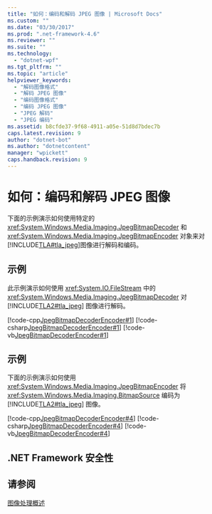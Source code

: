 ```yaml
---
title: "如何：编码和解码 JPEG 图像 | Microsoft Docs"
ms.custom: ""
ms.date: "03/30/2017"
ms.prod: ".net-framework-4.6"
ms.reviewer: ""
ms.suite: ""
ms.technology: 
  - "dotnet-wpf"
ms.tgt_pltfrm: ""
ms.topic: "article"
helpviewer_keywords: 
  - "解码图像格式"
  - "解码 JPEG 图像"
  - "编码图像格式"
  - "编码 JPEG 图像"
  - "JPEG 解码"
  - "JPEG 编码"
ms.assetid: b8cfde37-9f68-4911-a05e-51d8d7bdec7b
caps.latest.revision: 9
author: "dotnet-bot"
ms.author: "dotnetcontent"
manager: "wpickett"
caps.handback.revision: 9
---
```

# 如何：编码和解码 JPEG 图像
下面的示例演示如何使用特定的 <xref:System.Windows.Media.Imaging.JpegBitmapDecoder> 和 <xref:System.Windows.Media.Imaging.JpegBitmapEncoder> 对象来对 [!INCLUDE[TLA#tla_jpeg](../../../../includes/tlasharptla-jpeg-md.md)]图像进行解码和编码。  
  
## 示例  
 此示例演示如何使用 <xref:System.IO.FileStream> 中的 <xref:System.Windows.Media.Imaging.JpegBitmapDecoder> 对[!INCLUDE[TLA2#tla_jpeg](../../../../includes/tla2sharptla-jpeg-md.md)] 图像进行解码。  
  
 [!code-cpp[JpegBitmapDecoderEncoder#1](../../../../samples/snippets/cpp/VS_Snippets_Wpf/JpegBitmapDecoderEncoder/CPP/jpegencoderdecoder.cpp#1)]
 [!code-csharp[JpegBitmapDecoderEncoder#1](../../../../samples/snippets/csharp/VS_Snippets_Wpf/JpegBitmapDecoderEncoder/CSharp/JpegEncoderDecoder.cs#1)]
 [!code-vb[JpegBitmapDecoderEncoder#1](../../../../samples/snippets/visualbasic/VS_Snippets_Wpf/JpegBitmapDecoderEncoder/VB/JpegEncoderDecoder.vb#1)]  
  
## 示例  
 下面的示例演示如何使用 <xref:System.Windows.Media.Imaging.JpegBitmapEncoder> 将 <xref:System.Windows.Media.Imaging.BitmapSource> 编码为 [!INCLUDE[TLA2#tla_jpeg](../../../../includes/tla2sharptla-jpeg-md.md)] 图像。  
  
 [!code-cpp[JpegBitmapDecoderEncoder#4](../../../../samples/snippets/cpp/VS_Snippets_Wpf/JpegBitmapDecoderEncoder/CPP/jpegencoderdecoder.cpp#4)]
 [!code-csharp[JpegBitmapDecoderEncoder#4](../../../../samples/snippets/csharp/VS_Snippets_Wpf/JpegBitmapDecoderEncoder/CSharp/JpegEncoderDecoder.cs#4)]
 [!code-vb[JpegBitmapDecoderEncoder#4](../../../../samples/snippets/visualbasic/VS_Snippets_Wpf/JpegBitmapDecoderEncoder/VB/JpegEncoderDecoder.vb#4)]  
  
## .NET Framework 安全性  
  
## 请参阅  
 [图像处理概述](../../../../docs/framework/wpf/graphics-multimedia/imaging-overview.md)